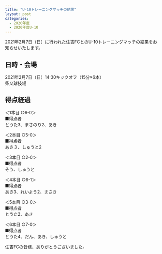 ```yaml
---
title: "U-10トレーニングマッチの結果"
layout: post
categories:
  - 2020年度
  - 2020年度U-10
---
```


2021年2月7日（日）に行われた住吉FCとのU-10トレーニングマッチの結果をお知らせいたします。
## 日時・会場

2021年2月7日（日）14:30キックオフ（15分×6本）<br>
柴又球技場

## 得点経過

＜1本目 ○6-0＞<br>
■得点者<br>
とうた3、まさのり2、あき

＜2本目 ○5-0＞<br>
■得点者<br>
あき３、しゅうと2

＜3本目 ○2-0＞<br>
■得点者<br>
そう、しゅうと

＜4本目 ○6-1＞<br>
■得点者<br>
あき3、れいよう2、まさき

＜5本目 ○3-0＞<br>
■得点者<br>
とうた2、あき

＜6本目 ○7-0＞<br>
■得点者<br>
とうた4、だん、あき、しゅうと



住吉FCの皆様、ありがとうございました。
